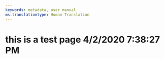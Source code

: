 ```yaml
---
keywords: metadata, user manual
ms.translationtype: Human Translation
---
```

# this is a test page 4/2/2020 7:38:27 PM